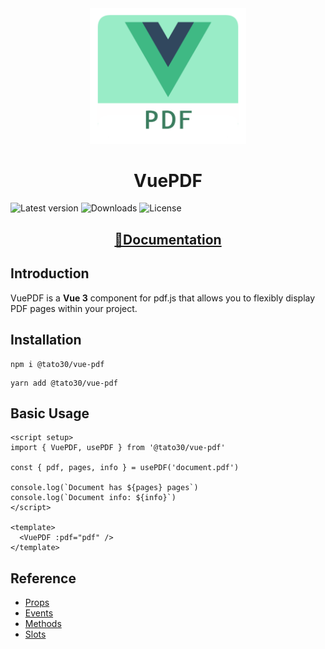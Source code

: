 <div style="text-align: center">
  <img width=250 src="./docs/.vuepress/public/logo.png" />
  <h1>VuePDF</h1>
</div>


![Latest version](https://img.shields.io/npm/v/@tato30/vue-pdf?style=flat-square)
![Downloads](https://img.shields.io/npm/dw/@tato30/vue-pdf?style=flat-square)
![License](https://img.shields.io/npm/l/@tato30/vue-pdf?style=flat-square)

<div style="text-align: center">
  <h2><a href="https://tato30.github.io/VuePDF/">📖Documentation</a></h2>
</div>

## Introduction

VuePDF is a **Vue 3** component for pdf.js that allows you to flexibly display PDF pages within your project.

## Installation

```console
npm i @tato30/vue-pdf
```

```console
yarn add @tato30/vue-pdf
```

## Basic Usage

```vue
<script setup>
import { VuePDF, usePDF } from '@tato30/vue-pdf'

const { pdf, pages, info } = usePDF('document.pdf')

console.log(`Document has ${pages} pages`)
console.log(`Document info: ${info}`)
</script>

<template>
  <VuePDF :pdf="pdf" />
</template>
```

## Reference

* [Props](./docs/guide/props.md)
* [Events](./docs/guide/events.md)
* [Methods](./docs/guide/methods.md)
* [Slots](./docs/guide/slots.md)